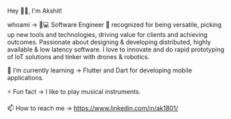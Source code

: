 Hey 👋🏽, I'm Akshit!

whoami -> 👨💻 Software Engineer 🚀 recognized for being versatile, picking up new tools and technologies, driving value for clients and achieving outcomes. Passionate about designing & developing distributed, highly available & low latency software. I love to innovate and do rapid prototyping of IoT solutions and tinker with drones & robotics.

🌱 I’m currently learning -> Flutter and Dart for developing mobile applications.

⚡ Fun fact -> I like to play musical instruments.

📫 How to reach me -> https://www.linkedin.com/in/ak1801/
